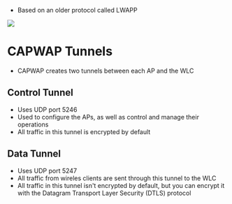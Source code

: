 
* Based on an older protocol called LWAPP

![](https://github.com/JonmarCorpuz/SecondBrain/blob/main/Assets/Whitespace.png)

# CAPWAP Tunnels

* CAPWAP creates two tunnels between each AP and the WLC

## Control Tunnel

* Uses UDP port 5246
* Used to configure the APs, as well as control and manage their operations
* All traffic in this tunnel is encrypted by default

## Data Tunnel

* Uses UDP port 5247
* All traffic from wireles clients are sent through this tunnel to the WLC
* All traffic in this tunnel isn't encrypted by default, but you can encrypt it with the Datagram Transport Layer Security (DTLS) protocol
